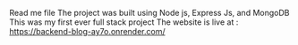 Read me file
The project was built using Node js, Express Js, and MongoDB
This was my first ever full stack project 
The website is live at : https://backend-blog-ay7o.onrender.com/
